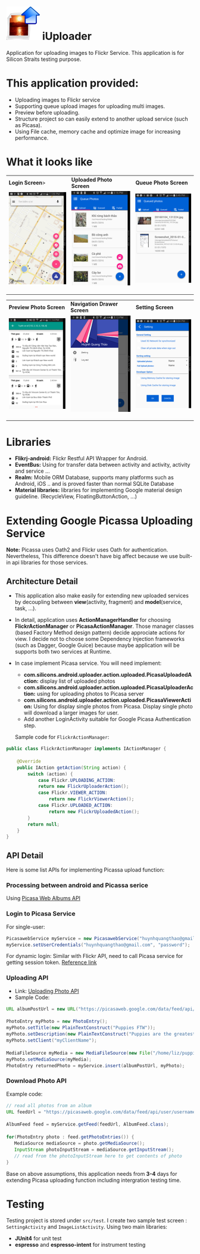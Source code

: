 # <img src="AppImages/app_image.png" width="90"/> iUploader
Application for uploading images to Flickr Service. This application is for Silicon Straits testing purpose.

# This application provided:
- Uploading images to Flickr service 
- Supporting queue upload images for uploading multi images.
- Preview before uploading.
- Structure project so can easily extend to another upload service (such as Picasa).
- Using File cache, memory cache and optimize image for increasing performance.

# What it looks like

<table>
  <tr>
    <td><b>Login Screen</b>></td>
    <td><b>Uploaded Photo Screen</b></td>
    <td><b>Queue Photo Screen</b></td>
  </tr>
  <tr>
    <td><img src="AppImages/1.png" width="240"/>&nbsp;&nbsp;&nbsp;</td>
    <td><img src="AppImages/2.png" width="240"/>&nbsp;&nbsp;&nbsp;</td>
    <td><img src="AppImages/3.png" width="240"/>&nbsp;&nbsp;&nbsp;</td>
  </tr>
</table>

<table>
  <tr>
    <td><b>Preview Photo Screen</b></td>
    <td><b>Navigation Drawer Screen</b></td>
    <td><b>Setting Screen</b></td>
  </tr>
  <tr>
    <td><img src="AppImages/4.png" width="240"/>&nbsp;&nbsp;&nbsp;</td>
    <td><img src="AppImages/5.png" width="240"/>&nbsp;&nbsp;&nbsp;</td>
    <td><img src="AppImages/6.png" width="240"/>&nbsp;&nbsp;&nbsp;</td>
  </tr>
</table>

# Libraries
- **Flikrj-android:** Flickr Restful API Wrapper for Android.
- **EventBus:** Using for transfer data between activity and activity, activity and service ...
- **Realm:** Mobile ORM Database, supports many platforms such as Android, iOS .. and is proved faster than normal SQLite Database
- **Material libraries:** libraries for implementing Google material design guideline. (RecycleView, FloatingButtonAction, ...)

# Extending Google Picassa Uploading Service
 **Note:** Picassa uses Oath2 and Flickr uses Oath for authentication. Nevertheless, This difference doesn't have big affect because we use built-in api libraries for those services.


## Architecture Detail
- This application also make easily for extending new uploaded services by decoupling between **view**(activity, fragment) and **model**(service, task, ...).
- In detail, application uses **ActionManagerHandler** for choosing **FlickrActionManager** or **PicasaActionManager**. Those manager classes (based Factory Method design pattern) decide approciate actions for view. I decide not to choose some Dependency Injection frameworks (such as Dagger, Google Guice) because maybe application will be supports both two services at Runtime.
- In case implement Picasa service. You will need implement:
  - **com.silicons.android.uploader.action.uploaded.PicasaUploadedAction:** display list of uploaded photos
  - **com.silicons.android.uploader.action.uploaded.PicasaUploaderAction:** using for uploading photos to Picasa server
  - **com.silicons.android.uploader.action.uploaded.PicasaViewerAction:** Using for display single photos from Picasa. Display single photo will download a larger images for user.
  - Add another LoginActivity suitable for Google Picasa Authentication step.

  Sample code for `FlickrActionManager`:
```java
public class FlickrActionManager implements IActionManager {

    @Override
    public IAction getAction(String action) {
        switch (action) {
            case Flickr.UPLOADING_ACTION:
            return new FlickrUploaderAction();
            case Flickr.VIEWER_ACTION:
                return new FlickrViewerAction();
            case Flickr.UPLOADED_ACTION:
                return new FlickrUploadedAction();
        }
        return null;
    }
}
```

## API Detail
 Here is some list APIs for implementing Picassa upload function:

### Processing between android and Picassa serice
 Using <a href="https://developers.google.com/picasa-web/?hl=en">Picasa Web Albums API</a>

### Login to Picasa Service
For single-user:
```java
PicasawebService myService = new PicasawebService("huynhquangthao@gmail.com");
myService.setUserCredentials("huynhquangthao@gmail.com", "password");
```

For dynamic login: Similar with Flickr API, need to call Picasa service for getting session token.
<a href="https://developers.google.com/picasa-web/docs/1.0/developers_guide_java">Reference link</a> 

### Uploading API 
 - Link: <a href="https://developers.google.com/picasa-web/docs/2.0/developers_guide_java?csw=1#UploadPhotos">Uploading Photo API</a>
 - Sample Code:
 ```java
URL albumPostUrl = new URL("https://picasaweb.google.com/data/feed/api/user/username/albumid/albumid");

PhotoEntry myPhoto = new PhotoEntry();
myPhoto.setTitle(new PlainTextConstruct("Puppies FTW"));
myPhoto.setDescription(new PlainTextConstruct("Puppies are the greatest."));
myPhoto.setClient("myClientName");

MediaFileSource myMedia = new MediaFileSource(new File("/home/liz/puppies.jpg"), "image/jpeg");
myPhoto.setMediaSource(myMedia);
PhotoEntry returnedPhoto = myService.insert(albumPostUrl, myPhoto);
```

### Download Photo API
Example code:
 ```java
// read all photos from an album
URL feedUrl = "https://picasaweb.google.com/data/feed/api/user/username/albumid/albumid";

AlbumFeed feed = myService.getFeed(feedUrl, AlbumFeed.class);

for(PhotoEntry photo : feed.getPhotoEntries()) {
    MediaSource mediaSource = photo.getMediaSource();
    InputStream photoInputStream = mediaSource.getInputStream();
    // read from the photoInputStream here to get contents of photo
}
 ```

Base on above assumptions, this application needs from **3-4** days for extending Picasa uploading function including intergration testing time.

# Testing
Testing project is stored under `src/test`. I create two sample test screen : `SettingActivity` and `ImageListActivity`. Using two main libraries:
 - **JUnit4** for unit test
 - **espresso** and **espresso-intent** for instrument testing
